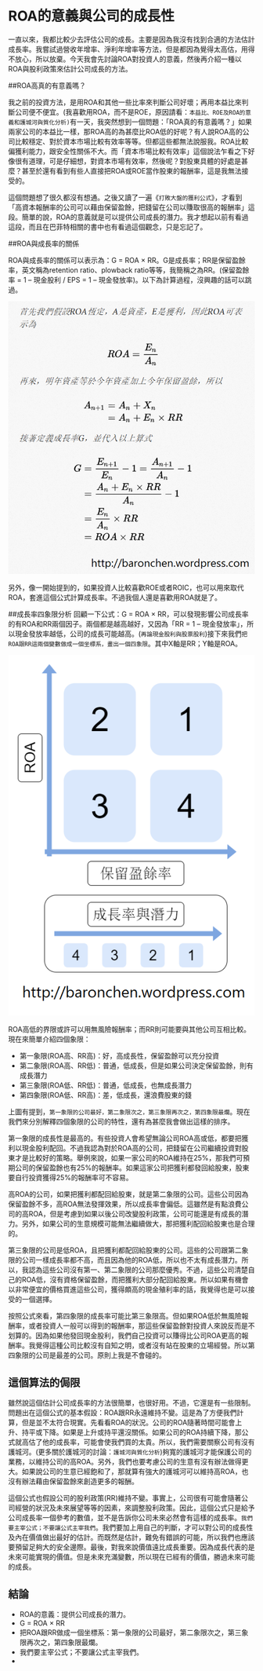# ROA的意義與公司的成長性


一直以來，我都比較少去評估公司的成長。主要是因為我沒有找到合適的方法估計成長率。我嘗試過營收年增率、淨利年增率等方法，但是都因為覺得太高估，用得不放心，所以放棄。今天我會先討論ROA對投資人的意義，然後再介紹一種以ROA與股利政策來估計公司成長的方法。

##ROA高真的有意義嗎？

我之前的投資方法，是用ROA和其他一些比率來判斷公司好壞；再用本益比來判斷公司便不便宜。(我喜歡用ROA，而不是ROE，原因請看：`本益比、ROE及ROA的意義和護城河與質化分析)`有一天，我突然想到一個問題：「ROA真的有意義嗎？」如果兩家公司的本益比一樣，那ROA高的為甚麼比ROA低的好呢？有人說ROA高的公司比較穩定、對於資本市場比較有效率等等。但都這些都無法說服我。ROA比較偏獲利能力，跟安全性關係不大。而「資本市場比較有效率」這個說法乍看之下好像很有道理，可是仔細想，對資本市場有效率，然後呢？對股東具體的好處是甚麼？甚至於還有看到有些人直接把ROA或ROE當作股東的報酬率，這是我無法接受的。

這個問題想了很久都沒有想通。之後又讀了一遍《`打敗大盤的獲利公式`》，才看到「高資本報酬率的公司可以藉由保留盈餘，把錢留在公司以賺取很高的報酬率」這段。簡單的說，ROA的意義就是可以提供公司成長的潛力。我才想起以前有看過這段，而且在巴菲特相關的書中也有看過這個觀念，只是忘記了。

##ROA與成長率的關係

ROA與成長率的關係可以表示為：G = ROA × RR。G是成長率；RR是保留盈餘率，英文稱為retention ratio、plowback ratio等等，我簡稱之為RR。(保留盈餘率 = 1 – 現金股利 / EPS = 1 – 現金發放率)。以下為計算過程，沒興趣的話可以跳過。


![](images/proof_of_g_roa_rr.png)


另外，像一開始提到的，如果投資人比較喜歡ROE或者ROIC，也可以用來取代ROA，套進這個公式計算成長率。不過我個人還是喜歡用ROA就是了。

##成長率四象限分析
回顧一下公式：G = ROA × RR，可以發現影響公司成長率的有ROA和RR兩個因子。兩個都是越高越好，又因為「RR = 1 – 現金發放率」，所以現金發放率越低，公司的成長可能越高。(`再論現金股利與股票股利`)接下來我們`把ROA跟RR這兩個變數做成一個坐標系，畫出一個四象限`。其中X軸是RR；Y軸是ROA。

![](images/roa_rr_quadrant-2.png)


ROA高低的界限或許可以用無風險報酬率；而RR則可能要與其他公司互相比較。現在來簡單介紹四個象限：

- 第一象限(ROA高、RR高)：好，高成長性，保留盈餘可以充分投資
- 第二象限(ROA高、RR低)：普通，低成長，但是如果公司決定保留盈餘，則有成長潛力
- 第三象限(ROA低、RR低)：普通，低成長，也無成長潛力
- 第四象限(ROA低、RR高)：差，低成長，還浪費股東的錢

上圖有提到，`第一象限的公司最好，第二象限次之，第三象限再次之，第四象限最爛`。現在我們來分別解釋四個象限的公司的特性，還有為甚麼我會做出這樣的排序。


第一象限的成長性是最高的。有些投資人會希望無論公司ROA高或低，都要把獲利以現金股利配回。不過我認為對於ROA高的公司，把錢留在公司繼續投資對股東才是比較好的策略。舉例來說，如果一家公司的ROA維持在25%，那我們可預期公司的保留盈餘也有25%的報酬率。如果這家公司把獲利都發回給股東，股東要自行投資獲得25%的報酬率可不容易。

高ROA的公司，如果把獲利都配回給股東，就是第二象限的公司。這些公司因為保留盈餘不多，高ROA無法發揮效果，所以成長率會偏低。這雖然是有點浪費公司的高ROA，但是考慮到如果以後公司改變股利政策，公司可能還是有成長的潛力。另外，如果公司的生意規模可能無法繼續做大，那把獲利配回給股東也是合理的。

第三象限的公司是低ROA，且把獲利都配回給股東的公司。這些的公司跟第二象限的公司一樣成長率都不高，而且因為他的ROA低，所以也不太有成長潛力。所以，我認為這些公司沒有第一、第二象限的公司那麼優秀。不過，這些公司清楚自己的ROA低，沒有資格保留盈餘，而把獲利大部分配回給股東。所以如果有機會以非常便宜的價格買進這些公司，獲得頗高的現金殖利率的話，我覺得也是可以接受的一個選擇。

按照公式來看，第四象限的成長率可能比第三象限高。但如果ROA低於無風險報酬率，或者投資人一般可以得到的報酬率，那這些保留盈餘對投資人來說反而是不划算的。因為如果他發回現金股利，我們自己投資可以賺得比公司ROA更高的報酬率。我覺得這種公司比較沒有自知之明，或者沒有站在股東的立場經營。所以第四象限的公司是最差的公司。原則上我是不會碰的。

## 這個算法的侷限

雖然說這個估計公司成長率的方法很簡單，也很好用。不過，它還是有一些限制。問題出在這個公式的基本假設：ROA跟RR永遠維持不變。這是為了方便我們計算，但是並不太符合現實。先看看ROA的狀況。公司的ROA隨著時間可能會上升、持平或下降。如果是上升或持平還沒關係。如果公司的ROA持續下降，那公式就高估了他的成長率，可能會使我們買的太貴。所以，我們需要關察公司有沒有護城河。(更多關於護城河的討論：`護城河與質化分析`)夠寬的護城河才能保護公司的業務，以維持公司的高ROA。另外，我們也要考慮公司的生意有沒有辦法做得更大。如果說公司的生意已經飽和了，那就算有強大的護城河可以維持高ROA，也沒有辦法藉由保留盈餘來創造更多的報酬。

這個公式也假設公司的股利政策(RR)維持不變。事實上，公司很有可能會隨著公司經營的狀況及未來展望等等的因素，來調整股利政策。因此，這個公式只是給予公司成長率一個參考的數值，並不是告訴你公司未來必然會有這樣的成長率。`我們要主宰公式；不要讓公式主宰我們`。我們要加上用自己的判斷，才可以對公司的成長性及內在價值做出最好的估計。而既然是估計，難免有錯誤的可能，所以我們也應該要預留足夠大的安全邊際。最後，對我來說價值遠比成長重要。因為成長代表的是未來可能實現的價值。但是未來充滿變數，所以現在已經有的價值，勝過未來可能的成長。

## 結論
- ROA的意義：提供公司成長的潛力。
- G = ROA × RR
- 把ROA跟RR做成一個坐標系：第一象限的公司最好，第二象限次之，第三象限再次之，第四象限最爛。
- 我們要主宰公式；不要讓公式主宰我們。
- 
